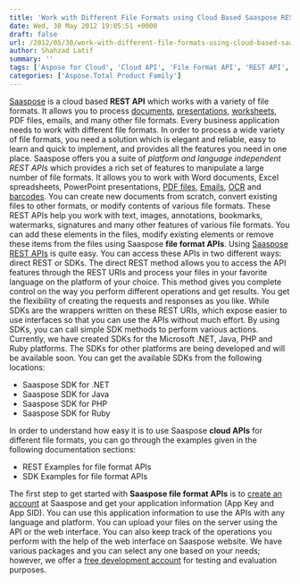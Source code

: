 ```yaml
---
title: 'Work with Different File Formats using Cloud Based Saaspose REST APIs'
date: Wed, 30 May 2012 19:05:51 +0000
draft: false
url: /2012/05/30/work-with-different-file-formats-using-cloud-based-saaspose-rest-apis/
author: Shahzad Latif
summary: ''
tags: ['Aspose for Cloud', 'Cloud API', 'File Format API', 'REST API', 'file format']
categories: ['Aspose.Total Product Family']
---
```


[Saaspose][1] is a cloud based **REST API** which works with a variety of file formats. It allows you to process [documents][2], [presentations][3], [worksheets][4], PDF files, emails, and many other file formats. Every business application needs to work with different file formats. In order to process a wide variety of file formats, you need a solution which is elegant and reliable, easy to learn and quick to implement, and provides all the features you need in one place. Saaspose offers you a suite of _platform and language independent REST APIs_ which provides a rich set of features to manipulate a large number of file formats. It allows you to work with Word documents, Excel spreadsheets, PowerPoint presentations, [PDF files][5], [Emails][6], [OCR][7] and [barcodes][8]. You can create new documents from scratch, convert existing files to other formats, or modify contents of various file formats. These REST APIs help you work with text, images, annotations, bookmarks, watermarks, signatures and many other features of various file formats. You can add these elements in the files, modify existing elements or remove these items from the files using Saaspose **file format APIs**. Using [Saaspose REST APIs][9] is quite easy. You can access these APIs in two different ways: direct REST or SDKs. The direct REST method allows you to access the API features through the REST URIs and process your files in your favorite language on the platform of your choice. This method gives you complete control on the way you perform different operations and get results. You get the flexibility of creating the requests and responses as you like. While SDKs are the wrappers written on these REST URIs, which expose easier to use interfaces so that you can use the APIs without much effort. By using SDKs, you can call simple SDK methods to perform various actions. Currently, we have created SDKs for the Microsoft .NET, Java, PHP and Ruby platforms. The SDKs for other platforms are being developed and will be available soon. You can get the available SDKs from the following locations:

*   Saaspose SDK for .NET
*   Saaspose SDK for Java
*   Saaspose SDK for PHP
*   Saaspose SDK for Ruby

In order to understand how easy it is to use Saaspose **cloud APIs** for different file formats, you can go through the examples given in the following documentation sections:

*   REST Examples for file format APIs
*   SDK Examples for file format APIs

The first step to get started with **Saaspose file format APIs** is to [create an account][10] at Saaspose and get your application information (App Key and App SID). You can use this application information to use the APIs with any language and platform. You can upload your files on the server using the API or the web interface. You can also keep track of the operations you perform with the help of the web interface on Saaspose website. We have various packages and you can select any one based on your needs; however, we offer a [free development account][11] for testing and evaluation purposes.




[1]: https://blog.aspose.com/
[2]: http://saaspose.com/api/words
[3]: http://saaspose.com/api/slides
[4]: http://saaspose.com/api/cells
[5]: http://saaspose.com/api/pdf
[6]: http://saaspose.com/api/email
[7]: http://saaspose.com/api/ocr
[8]: http://saaspose.com/api/barcode
[9]: http://saaspose.com/api
[10]: http://apps.saaspose.com/signup
[11]: http://saaspose.com/pricing




